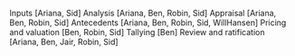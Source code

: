 Inputs [Ariana, Sid]
Analysis [Ariana, Ben, Robin, Sid]
Appraisal [Ariana, Ben, Robin, Sid]
Antecedents [Ariana, Ben, Robin, Sid, WillHansen]
Pricing and valuation [Ben, Robin, Sid]
Tallying [Ben]
Review and ratification [Ariana, Ben, Jair, Robin, Sid]
